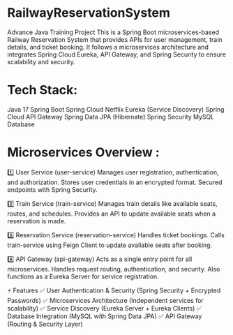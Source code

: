 # RailwayReservationSystem
Advance Java Training Project
This is a Spring Boot microservices-based Railway Reservation System that provides APIs for user management, train details, and ticket booking. It follows a microservices architecture and integrates Spring Cloud Eureka, API Gateway, and Spring Security to ensure scalability and security.


# Tech Stack:

Java 17
Spring Boot
Spring Cloud Netflix Eureka (Service Discovery)
Spring Cloud API Gateway
Spring Data JPA (Hibernate)
Spring Security
MySQL Database



# Microservices Overview : 

1️⃣ User Service (user-service)
Manages user registration, authentication, and authorization.
Stores user credentials in an encrypted format.
Secured endpoints with Spring Security.

2️⃣ Train Service (train-service)
Manages train details like available seats, routes, and schedules.
Provides an API to update available seats when a reservation is made.

3️⃣ Reservation Service (reservation-service)
Handles ticket bookings.
Calls train-service using Feign Client to update available seats after booking.

4️⃣ API Gateway (api-gateway)
Acts as a single entry point for all microservices.
Handles request routing, authentication, and security.
Also functions as a Eureka Server for service registration.



⚡ Features
✅ User Authentication & Security (Spring Security + Encrypted Passwords)
✅ Microservices Architecture (Independent services for scalability)
✅ Service Discovery (Eureka Server + Eureka Clients)
✅ Database Integration (MySQL with Spring Data JPA)
✅ API Gateway (Routing & Security Layer)

